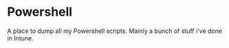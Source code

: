 # Powershell

A place to dump all my Powershell scripts.
Mainly a bunch of stuff i've done in Intune.
